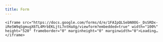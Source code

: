 ```yaml
---
title: Form
---
```

`<iframe src="https://docs.google.com/forms/d/e/1FAIpQLSebN0OG-_DsSRDx-iReSW9qSgmugX6TL4MrbEKLjtL7ntHaXg/viewform?embedded=true" width="100%" height="520" frameborder="0" marginheight="0" marginwidth="0">Loading…</iframe>`